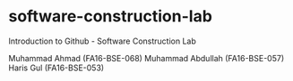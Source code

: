 # software-construction-lab
Introduction to Github - Software Construction Lab

Muhammad Ahmad (FA16-BSE-068)
Muhammad Abdullah (FA16-BSE-057)
Haris Gul (FA16-BSE-053)
